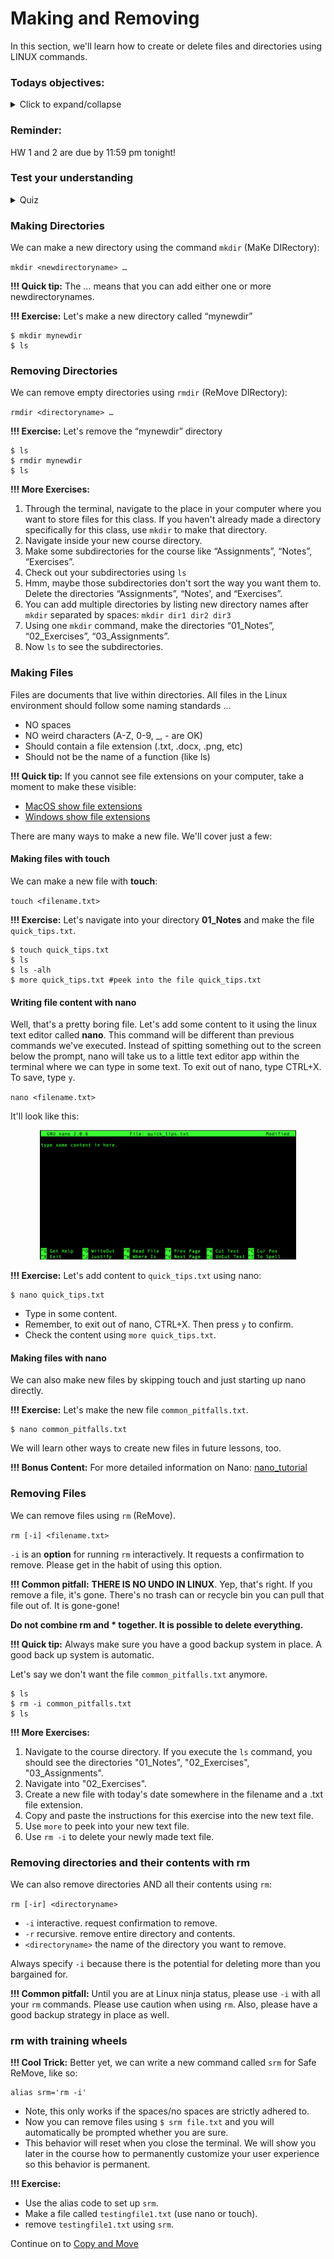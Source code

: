# Making and Removing

In this section, we'll learn how to create or delete files and directories using LINUX commands.

### Todays objectives: 

<details>
  <summary>Click to expand/collapse</summary>

- **Vocabulary**
  - Source (as in the source file in a copy `cp` command)
  - Target (as in the target file in a copy `cp` command)
  - File transfer
  - File compression
  - File formats
  - Text files
  - Binary files
  - Text editor
  - File extensions
  - Checksums
  - Standard streams
  - Redirection
  - Standard input (stdin)
  - Standard output (stdout)
  - Standard error (stderr)

- **Things you should know how to do after this class**
  - Be comfortable using `cp` to copy files or directories in a few different ways (new file in the same directory, in a different directory, or with a new name)
  - Be comfortable using `mv` to move files and directories in different ways. Know the difference between `cp` and `mv`.
  - Know how to log into a remote computer, server, or supercomputer
  - Know one or two ways to transfer files from remote computers to your local computer
  - Know how to check whether your file was corrupted during transit.
  - Know the difference between text files and binary files.
  - Know that all your files should have file extensions.
  - Know a little bit about FASTA and GTF/GFF (Annotation) files
  - Know how to zip and unzip .gz/g-zipped files
  - Understand what stdout, stderr, and stdin mean
  - Know how to redirect stdout, or stderr to an output file.

- **Commands covered**
  - mv
  - cp
  - touch <filename>
  - nano <filename>
  - rsync or wget (or sftp, curl, or scp – whichever works best for you)
  - md5sum or md5 or md5sum-lite
  - gzip
  - gunzip
  - `>`
  - `2>`
  - `&>`
  - `>>`  
</details>


### Reminder: 

HW 1 and 2 are due by 11:59 pm tonight!

### Test your understanding

<details>
  <summary>Quiz</summary>

1. Which command line execution involves an absolute path?
  - `ls Users/Paul/Arakis`
  - `cd /Users/Jessica/Caladan`
  - `ls Admin`
  - `cd ..`
  - `cd /`
  - `pwd`
  - `ls -alh`

2. Which command line execution contains an argument?
  - `ls Users/Paul/Arakis`
  - `cd /Users/Jessica/Caladan`
  - `ls Admin`
  - `cd ..`
  - `cd /`
  - `pwd`
  - `ls -alh`
     
3. Which command line execution contains an option?
  - `ls Users/Paul/Arakis`
  - `cd /Users/Jessica/Caladan`
  - `ls Admin`
  - `cd ..`
  - `cd /`
  - `pwd`
  - `ls -alh`
   
4. Which line of code will print out the last line of a file?
- `head file1.txt`
- `tail file1.txt`
- `head -n 1 file1.txt`
- `tail -n 1 file1.txt`
- `more file1.txt`
- `less file1.txt`

5. Which of the following will match to c*.txt
- computer1.txt
- chromosomes.txt
- chr.txt2
- Chromosomes2.txt
- mitochondria.txt
- celegans.2txt

</details>

### Making Directories

We can make a new directory using the command `mkdir` (MaKe DIRectory):

`mkdir <newdirectoryname> …`

**!!! Quick tip:** The … means that you can add either one or more newdirectorynames.

**!!! Exercise:** Let's make a new directory called “mynewdir”

```
$ mkdir mynewdir
$ ls
```

### Removing Directories

We can remove empty directories using `rmdir` (ReMove DIRectory):

`rmdir <directoryname> …`

**!!! Exercise:** Let's remove the “mynewdir” directory

```
$ ls
$ rmdir mynewdir
$ ls
```

**!!! More Exercises:** 

1. Through the terminal, navigate to the place in your computer where you want to store files for this class. If you haven't already made a directory specifically for this class, use `mkdir` to make that directory.
2. Navigate inside your new course directory.
3. Make some subdirectories for the course like “Assignments”, “Notes”, “Exercises”.
4. Check out your subdirectories using `ls`
5. Hmm, maybe those subdirectories don't sort the way you want them to. Delete the directories “Assignments”, “Notes', and “Exercises”.
6. You can add multiple directories by listing new directory names after `mkdir` separated by spaces: `mkdir dir1 dir2 dir3`
7. Using one `mkdir` command, make the directories “01_Notes”, “02_Exercises”, “03_Assignments”.
8. Now `ls` to see the subdirectories. 

### Making Files

Files are documents that live within directories. All files in the Linux environment should follow some naming standards …

- NO spaces
- NO weird characters (A-Z, 0-9, _, - are OK)
- Should contain a file extension (.txt, .docx, .png, etc)
- Should not be the name of a function (like ls)

**!!! Quick tip:** If you cannot see file extensions on your computer, take a moment to make these visible:
  - [MacOS show file extensions](https://www.idownloadblog.com/2023/05/23/how-to-show-hide-filename-extensions-mac/)
  - [Windows show file extensions](https://www.howtogeek.com/205086/beginner-how-to-make-windows-show-file-extensions/)

There are many ways to make a new file. We'll cover just a few: 

#### Making files with touch 

We can make a new file with **touch**:

`touch <filename.txt>`

**!!! Exercise:** Let's navigate into your directory **01_Notes** and make the file `quick_tips.txt`.

```
$ touch quick_tips.txt
$ ls
$ ls -alh
$ more quick_tips.txt #peek into the file quick_tips.txt
```
#### Writing file content with nano

Well, that's a pretty boring file. Let's add some content to it using the linux text editor called **nano**. This command will be different than previous commands we've executed. Instead of spitting something out to the screen below the prompt, nano will take us to a little text editor app within the terminal where we can type in some text. To exit out of nano, type CTRL+X. To save, type `y`.

`nano <filename.txt>`

It'll look like this:

<p align="center">
<img width="410" alt="nano" src="https://github.com/jesshill/CSU-2025FA-DSCI-510-001_LINUX_as_a_computational_platform/blob/main/Images/nano.png">
</p>

**!!! Exercise:** Let's add content to `quick_tips.txt` using nano:

```
$ nano quick_tips.txt
```

- Type in some content.
- Remember, to exit out of nano, CTRL+X. Then press `y` to confirm.
- Check the content using `more quick_tips.txt`.

#### Making files with nano

We can also make new files by skipping touch and just starting up nano directly.

**!!! Exercise:** Let's make the new file `common_pitfalls.txt`.

```
$ nano common_pitfalls.txt
```

We will learn other ways to create new files in future lessons, too.

**!!! Bonus Content:** For more detailed information on Nano: [nano_tutorial](nano_tutorial.md)

### Removing Files

We can remove files using `rm` (ReMove).

`rm [-i] <filename.txt>`

`-i` is an **option** for running `rm` interactively. It requests a confirmation to remove. Please get in the habit of using this option.

**!!! Common pitfall:** **THERE IS NO UNDO IN LINUX**. Yep, that's right. If you remove a file, it's gone. There's no trash can or recycle bin you can pull that file out of. It is gone-gone!

**Do not combine rm and * together. It is possible to delete everything.**

**!!! Quick tip:** Always make sure you have a good backup system in place. A good back up system is automatic.

Let's say we don't want the file `common_pitfalls.txt` anymore.

```
$ ls
$ rm -i common_pitfalls.txt
$ ls
```

**!!! More Exercises:** 

1. Navigate to the course directory. If you execute the `ls` command, you should see the directories "01_Notes", "02_Exercises", "03_Assignments".
2. Navigate into "02_Exercises".
3. Create a new file with today's date somewhere in the filename and a .txt file extension.
4. Copy and paste the instructions for this exercise into the new text file.
5. Use `more` to peek into your new text file.
6. Use `rm -i` to delete your newly made text file.

### Removing directories and their contents with rm

We can also remove directories AND all their contents using `rm`:

`rm [-ir] <directoryname>`

- `-i` interactive. request confirmation to remove.
- `-r` recursive. remove entire directory and contents.
- `<directoryname>` the name of the directory you want to remove.

Always specify `-i` because there is the potential for deleting more than you bargained for.

**!!! Common pitfall:** Until you are at Linux ninja status, please use `-i` with all your `rm` commands. Please use caution when using `rm`. Also, please have a good backup strategy in place as well.

### rm with training wheels

**!!! Cool Trick:** Better yet, we can write a new command called `srm` for Safe ReMove, like so:

```
alias srm='rm -i'
```

- Note, this only works if the spaces/no spaces are strictly adhered to.
- Now you can remove files using `$ srm file.txt` and you will automatically be prompted whether you are sure.
- This behavior will reset when you close the terminal. We will show you later in the course how to permanently customize your user experience so this behavior is permanent.

**!!! Exercise:** 

- Use the alias code to set up `srm`.
- Make a file called `testingfile1.txt` (use nano or touch).
- remove `testingfile1.txt` using `srm`.

Continue on to [Copy and Move](2-2_Copying_and_Moving.md)
